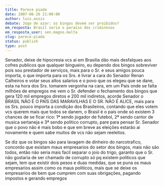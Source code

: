 ```yaml
---
title: Parece piada
date: 2007-06-26 21:00:00
author: luis.assis
debate: Jogo de azar: os bingos devem ser proibidos?
em_resposta: Brasil seria o paraíso dos criminosos
em_resposta_user: sen.magno.malta
slug: parece-piada
status: publish 
type: post
---
```


Senador, deixe de hipocresia vcs ai em Brasilia dão mais desfalques aos cofres publicos que qualquer bingueiro, eu dependo dos bingos sobreviver pois sou prestador de serviços, mais para o Sr. e seus amigos pouca importa, o que importa para os Srs. é livrar a cara do Senador Renan Calheiros e votar seus altos salarios e o povo que os elegeu que se dane, esta na hora dos Srs. tomarem vergonha na cara, em um País onde se falta milhões de empregos me vem o Sr. defender o fechamento dos bingos que gera 120 mil empregos diretos e 200 mil indiretos, acorde Senador o BRASIL NÃO É O PAÍS DAS MARAVILHAS E O SR. NÃO É ALICE, mais para os Srs. pouco importa a condição dos Brasileiros, contando que eles votem vcs querem mais que todos se danem, o Brasil é o país onde só existem 3 chances de se ficar rico: 1ª sendo jogador de futebol, 2ª sendo cantor de musica sertaneja e 3ª sendo politico corrupto, pare para pensar Sr. Senador que o povo não é mais bobo e que em breve as eleições estarão ai novamente e quem sabe muitos de vcs não sejam reeleitos.  

Se diz que os bingos são para lavagem de dinheiro do narcotrafico, concordo que existam maus empresarios do setor dos bingos, mais não são todos, então não seria mais facil separar o joio do trigo, garanto que o Sr. não gostaria de ser chamado de corrupto só pq existem politicos que sejam, tem que existir dois pesos e duas medidas, que se puna os maus empresarios assim como os maus politicos, mais que se deixe os empresarios de bem que cumprem com suas obrigações, pagando impostos e gerando empregos
